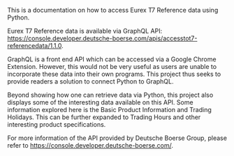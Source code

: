 This is a documentation on how to access Eurex T7 Reference data using Python.

Eurex T7 Reference data is available via GraphQL API: https://console.developer.deutsche-boerse.com/apis/accesstot7-referencedata/1.1.0.

GraphQL is a front end API which can be accessed via a Google Chrome Extension. However, this would not be very useful as users are unable to incorporate these data into their own programs. This project thus seeks to provide readers a solution to connect Python to GraphQL.

Beyond showing how one can retrieve data via Python, this project also displays some of the interesting data available on this API. Some information explored here is the Basic Product Information and Trading Holidays. This can be further expanded to Trading Hours and other interesting product specifications.

For more information of the API provided by Deutsche Boerse Group, please refer to https://console.developer.deutsche-boerse.com/.
